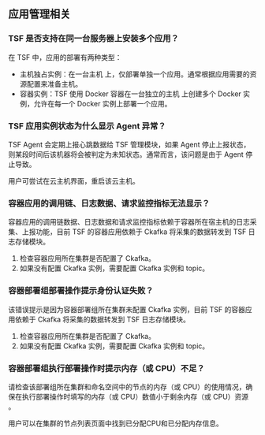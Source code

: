 ## 应用管理相关

### TSF 是否支持在同一台服务器上安装多个应用？

在 TSF 中，应用的部署有两种类型：

- 主机独占实例：在一台主机 上，仅部署单独一个应用。通常根据应用需要的资源配置来准备主机。
- 容器实例：TSF 使用 Docker 容器在一台独立的主机 上创建多个 Docker 实例，允许在每一个 Docker 实例上部署一个应用。

### TSF 应用实例状态为什么显示 Agent 异常？
TSF Agent 会定期上报心跳数据给 TSF 管理模块，如果 Agent 停止上报状态，则某段时间后该机器将会被判定为未知状态。通常而言，该问题是由于 Agent 停止导致。

用户可尝试在云主机界面，重启该云主机。


### 容器应用的调用链、日志数据、请求监控指标无法显示？
容器应用的调用链数据、日志数据和请求监控指标依赖于容器所在宿主机的日志采集、上报功能，目前 TSF 的容器应用依赖于 Ckafka 将采集的数据转发到 TSF 日志存储模块。

1. 检查容器应用所在集群是否配置了 Ckafka。
2. 如果没有配置 Ckafka 实例，需要配置 Ckafka 实例和 topic。

### 容器部署组部署操作提示身份认证失败？
该错误提示是因为容器部署组所在集群未配置 Ckafka 实例，目前 TSF 的容器应用依赖于 Ckafka 将采集的数据转发到 TSF 日志存储模块。

1. 检查容器应用所在集群是否配置了 Ckafka。
2. 如果没有配置 Ckafka 实例，需要配置 Ckafka 实例和 topic。

### 容器部署组执行部署操作时提示内存（或 CPU）不足？

请检查该部署组所在集群和命名空间中的节点的内存（或 CPU）的使用情况，确保在执行部署操作时填写的内存（或 CPU）数值小于剩余内存（或 CPU）资源 。

用户可以在集群的节点列表页面中找到已分配CPU和已分配内存信息。






